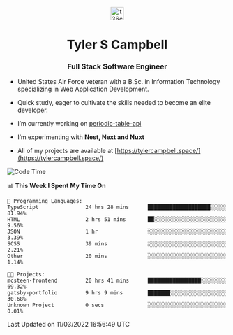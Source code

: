 <p align="center">
<a href="https://www.linkedin.com/in/t36campbell" target="blank"><img align="center" src="https://ik.imagekit.io/t36campbell/Portfolio/linkedin.png.original_m8bbGgPh6.png" alt="t36campbell" height="30" width="30" /></a>
</p>
<h1 align="center">Tyler S Campbell</h1>
<h3 align="center">Full Stack Software Engineer</h3>

* United States Air Force veteran with a B.Sc. in Information Technology specializing in Web Application Development. 

* Quick study, eager to cultivate the skills needed to become an elite developer.

* I’m currently working on [periodic-table-api](https://github.com/t36campbell/periodic-table-api)

* I’m experimenting with **Nest, Next and Nuxt**

* All of my projects are available at [https://tylercampbell.space/](https://tylercampbell.space/)

<!--START_SECTION:waka-->
![Code Time](http://img.shields.io/badge/Code%20Time-1%2C493%20hrs%2036%20mins-blue)

📊 **This Week I Spent My Time On** 

```text
💬 Programming Languages: 
TypeScript               24 hrs 28 mins      ████████████████████░░░░░   81.94% 
HTML                     2 hrs 51 mins       ██░░░░░░░░░░░░░░░░░░░░░░░   9.56% 
JSON                     1 hr                ░░░░░░░░░░░░░░░░░░░░░░░░░   3.39% 
SCSS                     39 mins             ░░░░░░░░░░░░░░░░░░░░░░░░░   2.21% 
Other                    20 mins             ░░░░░░░░░░░░░░░░░░░░░░░░░   1.14%

🐱‍💻 Projects: 
mcsteen-frontend         20 hrs 41 mins      █████████████████░░░░░░░░   69.32% 
gatsby-portfolio         9 hrs 9 mins        ███████░░░░░░░░░░░░░░░░░░   30.68% 
Unknown Project          0 secs              ░░░░░░░░░░░░░░░░░░░░░░░░░   0.01%

```


 Last Updated on 11/03/2022 16:56:49 UTC
<!--END_SECTION:waka-->
